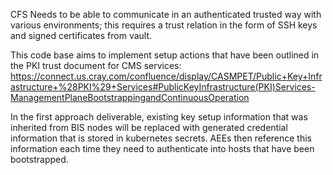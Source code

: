 CFS Needs to be able to communicate in an authenticated trusted way with various environments;
this requires a trust relation in the form of SSH keys and signed certificates from vault.

This code base aims to implement setup actions that have been outlined in the PKI trust document
for CMS services:
https://connect.us.cray.com/confluence/display/CASMPET/Public+Key+Infrastructure+%28PKI%29+Services#PublicKeyInfrastructure(PKI)Services-ManagementPlaneBootstrappingandContinuousOperation

In the first approach deliverable, existing key setup information that was inherited from BIS nodes
will be replaced with generated credential information that is stored in kubernetes secrets. AEEs
then reference this information each time they need to authenticate into hosts that have been bootstrapped.
